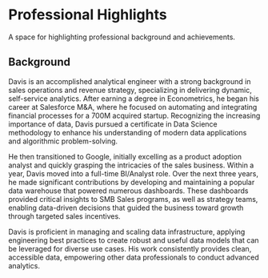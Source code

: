 # Professional Highlights

A space for highlighting professional background and achievements.

## Background
Davis is an accomplished analytical engineer with a strong background in sales operations and revenue strategy, specializing in delivering dynamic, self-service analytics. After earning a degree in Econometrics, he began his career at Salesforce M&A, where he focused on automating and integrating financial processes for a 700M acquired startup. Recognizing the increasing importance of data, Davis pursued a certificate in Data Science methodology to enhance his understanding of modern data applications and algorithmic problem-solving.

He then transitioned to Google, initially excelling as a product adoption analyst and quickly grasping the intricacies of the sales business. Within a year, Davis moved into a full-time BI/Analyst role. Over the next three years, he made significant contributions by developing and maintaining a popular data warehouse that powered numerous dashboards. These dashboards provided critical insights to SMB Sales programs, as well as strategy teams, enabling data-driven decisions that guided the business toward growth through targeted sales incentives.

Davis is proficient in managing and scaling data infrastructure, applying engineering best practices to create robust and useful data models that can be leveraged for diverse use cases. His work consistently provides clean, accessible data, empowering other data professionals to conduct advanced analytics.
